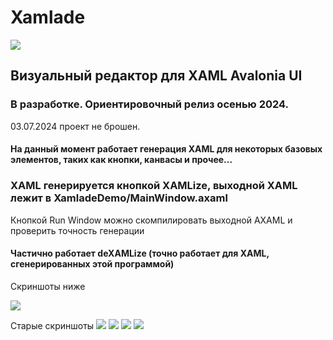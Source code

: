 # Xamlade

![](https://i.postimg.cc/CxntPGB6/Xamlade2.png)

## Визуальный редактор для XAML Avalonia UI 
### В разработке. Ориентировочный релиз осенью 2024. 
03.07.2024 проект не брошен.
#### На данный момент работает генерация XAML для некоторых базовых элементов, таких как кнопки, канвасы и прочее...
### XAML генерируется кнопкой XAMLize, выходной XAML лежит в XamladeDemo/MainWindow.axaml
Кнопкой Run Window можно скомпилировать выходной AXAML и проверить точность генерации

#### Частично работает deXAMLize (точно работает для XAML, сгенерированных этой программой)

Скриншоты ниже

![](https://imgur.com/xLveMN0.png)

Старые скриншоты
![](https://i.postimg.cc/sftL05Fn/photo-2023-11-07-03-11-56.jpg)
![](https://i.postimg.cc/sfB8cwLQ/photo-2023-11-07-03-11-58.jpg)
![](https://i.postimg.cc/yYcGqWs7/2023-11-07-03-11-38.png)
![](https://i.postimg.cc/Tw35LQFh/2023-11-13-14-18-12.png)